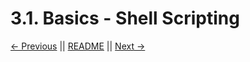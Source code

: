 # 3.1. Basics - Shell Scripting

[← Previous](../02-Basic-Linux-Commands/2.6-Piping-and-Redirection.md) || [README](../README.md) || [Next →]()
